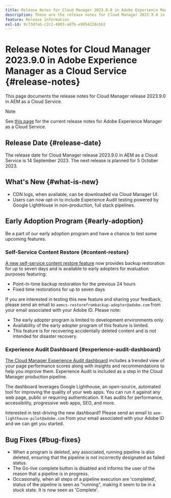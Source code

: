 ```yaml
---
title: Release Notes for Cloud Manager 2023.8.0 in Adobe Experience Manager as a Cloud Service
description: These are the release notes for Cloud Manager 2023.9.0 in AEM as a Cloud Service.
feature: Release Information
exl-id: 9c73d7ab-c2c2-4803-a07b-e9054220c6b2
---
```


# Release Notes for Cloud Manager 2023.9.0 in Adobe Experience Manager as a Cloud Service {#release-notes}

This page documents the release notes for Cloud Manager release 2023.9.0 in AEM as a Cloud Service.

>[!NOTE]
>
>See [this page](/help/release-notes/release-notes-cloud/release-notes-current.md) for the current release notes for Adobe Experience Manager as a Cloud Service.

## Release Date {#release-date}

The release date for Cloud Manager release 2023.9.0 in AEM as a Cloud Service is 14 September 2023. The next release is planned for 5 October 2023.

## What's New {#what-is-new}

* CDN logs, when available, can be downloaded via Cloud Manager UI.
* Users can now opt-in to include Experience Audit testing powered by Google LightHouse in non-production, full stack pipelines.

## Early Adoption Program {#early-adoption}

Be a part of our early adoption program and have a chance to test some upcoming features.

### Self-Service Content Restore {#content-restore}

[A new self-service content restore feature](/help/operations/restore.md) now provides backup restoration for up to seven days and is available to early adopters for evaluation purposes featuring:

* Point-in-time backup restoration for the previous 24 hours
* Fixed time restorations for up to seven days

If you are interested in testing this new feature and sharing your feedback, please send an email to `aemcs-restorefrombackup-adopter@adobe.com` from your email associated with your Adobe ID. Please note:

* The early adopter program is limited to development environments only.
* Availability of the early adopter program of this feature is limited.
* This feature is for recovering accidentally deleted content and is not intended for disaster recovery.

### Experience Audit Dashboard {#experience-audit-dashboard}

[The Cloud Manager Experience Audit dashboard](/help/implementing/cloud-manager/experience-audit-dashboard.md) includes a trended view of your page performance scores along with insights and recommendations to help you improve them. Experience Audit is included as a step in the Cloud Manager production pipeline.

The dashboard leverages Google Lighthouse, an open-source, automated tool for improving the quality of your web apps. You can run it against any web page, public or requiring authentication. It has audits for performance, accessibility, progressive web apps, SEO, and more.

Interested in test-driving the new dashboard? Please send an email to `aem-lighthouse-pilot@adobe.com` from your email associated with your Adobe ID and we can get you started.

## Bug Fixes {#bug-fixes}

* When a program is deleted, any associated, running pipeline is also deleted, ensuring that the pipeline is not incorrectly designated as failed status.
* The Go-live complete button is disabled and informs the user of the reason that a pipeline is in progress.
* Occasionally, when all steps of a pipeline execution are 'completed',  status of the pipeline is seen as "running", making it seem to be in a stuck state. It is now seen as 'Complete'.

